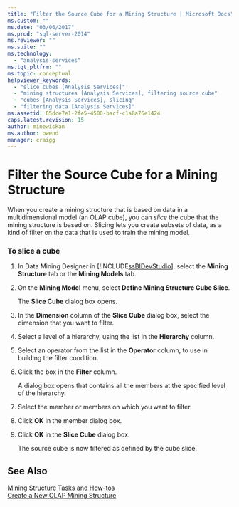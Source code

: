 ```yaml
---
title: "Filter the Source Cube for a Mining Structure | Microsoft Docs"
ms.custom: ""
ms.date: "03/06/2017"
ms.prod: "sql-server-2014"
ms.reviewer: ""
ms.suite: ""
ms.technology: 
  - "analysis-services"
ms.tgt_pltfrm: ""
ms.topic: conceptual
helpviewer_keywords: 
  - "slice cubes [Analysis Services]"
  - "mining structures [Analysis Services], filtering source cube"
  - "cubes [Analysis Services], slicing"
  - "filtering data [Analysis Services]"
ms.assetid: 05dce7e1-2fe5-4500-bacf-c1a8a76e1424
caps.latest.revision: 15
author: minewiskan
ms.author: owend
manager: craigg
---
```

# Filter the Source Cube for a Mining Structure
  When you create a mining structure that is based on data in a multidimensional model (an OLAP cube), you can *slice* the cube that the mining structure is based on. Slicing lets you create subsets of data, as a kind of filter on the data that is used to train the mining model.  
  
### To slice a cube  
  
1.  In Data Mining Designer in [!INCLUDE[ssBIDevStudio](../includes/ssbidevstudio-md.md)], select the **Mining Structure** tab or the **Mining Models** tab.  
  
2.  On the **Mining Model** menu, select **Define Mining Structure Cube Slice**.  
  
     The **Slice Cube** dialog box opens.  
  
3.  In the **Dimension** column of the **Slice Cube** dialog box, select the dimension that you want to filter.  
  
4.  Select a level of a hierarchy, using the list in the **Hierarchy** column.  
  
5.  Select an operator from the list in the **Operator** column, to use in building the filter condition.  
  
6.  Click the box in the **Filter** column.  
  
     A dialog box opens that contains all the members at the specified level of the hierarchy.  
  
7.  Select the member or members on which you want to filter.  
  
8.  Click **OK** in the member dialog box.  
  
9. Click **OK** in the **Slice Cube** dialog box.  
  
     The source cube is now filtered as defined by the cube slice.  
  
## See Also  
 [Mining Structure Tasks and How-tos](data-mining/mining-structure-tasks-and-how-tos.md)   
 [Create a New OLAP Mining Structure](data-mining/create-a-new-olap-mining-structure.md)  
  
  
